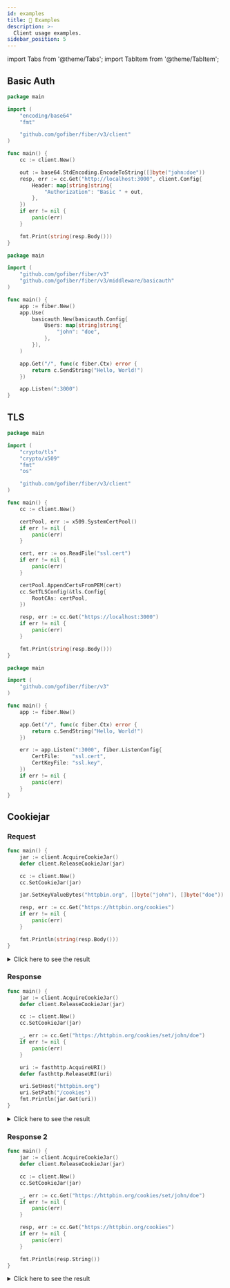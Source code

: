 ```yaml
---
id: examples
title: 🍳 Examples
description: >-
  Client usage examples.
sidebar_position: 5
---
```


import Tabs from '@theme/Tabs';
import TabItem from '@theme/TabItem';

## Basic Auth

<Tabs>
<TabItem value="client" label="Client">

```go
package main

import (
    "encoding/base64"
    "fmt"

    "github.com/gofiber/fiber/v3/client"
)

func main() {
    cc := client.New()

    out := base64.StdEncoding.EncodeToString([]byte("john:doe"))
    resp, err := cc.Get("http://localhost:3000", client.Config{
        Header: map[string]string{
            "Authorization": "Basic " + out,
        },
    })
    if err != nil {
        panic(err)
    }

    fmt.Print(string(resp.Body()))
}
```

</TabItem>
<TabItem value="server" label="Server">

```go
package main

import (
    "github.com/gofiber/fiber/v3"
    "github.com/gofiber/fiber/v3/middleware/basicauth"
)

func main() {
    app := fiber.New()
    app.Use(
        basicauth.New(basicauth.Config{
            Users: map[string]string{
                "john": "doe",
            },
        }),
    )

    app.Get("/", func(c fiber.Ctx) error {
        return c.SendString("Hello, World!")
    })

    app.Listen(":3000")
}
```

</TabItem>
</Tabs>

## TLS

<Tabs>
<TabItem value="client" label="Client">

```go
package main

import (
    "crypto/tls"
    "crypto/x509"
    "fmt"
    "os"

    "github.com/gofiber/fiber/v3/client"
)

func main() {
    cc := client.New()

    certPool, err := x509.SystemCertPool()
    if err != nil {
        panic(err)
    }

    cert, err := os.ReadFile("ssl.cert")
    if err != nil {
        panic(err)
    }

    certPool.AppendCertsFromPEM(cert)
    cc.SetTLSConfig(&tls.Config{
        RootCAs: certPool,
    })

    resp, err := cc.Get("https://localhost:3000")
    if err != nil {
        panic(err)
    }

    fmt.Print(string(resp.Body()))
}
```

</TabItem>
<TabItem value="server" label="Server">

```go
package main

import (
    "github.com/gofiber/fiber/v3"
)

func main() {
    app := fiber.New()

    app.Get("/", func(c fiber.Ctx) error {
        return c.SendString("Hello, World!")
    })

    err := app.Listen(":3000", fiber.ListenConfig{
        CertFile:    "ssl.cert",
        CertKeyFile: "ssl.key",
    })
    if err != nil {
        panic(err)
    }
}
```

</TabItem>
</Tabs>

## Cookiejar

### Request

```go
func main() {
    jar := client.AcquireCookieJar()
    defer client.ReleaseCookieJar(jar)

    cc := client.New()
    cc.SetCookieJar(jar)

    jar.SetKeyValueBytes("httpbin.org", []byte("john"), []byte("doe"))

    resp, err := cc.Get("https://httpbin.org/cookies")
    if err != nil {
        panic(err)
    }

    fmt.Println(string(resp.Body()))
}
```

<details>
<summary>Click here to see the result</summary>

```json
{
  "cookies": {
    "john": "doe"
  }
}
```

</details>

### Response

```go
func main() {
    jar := client.AcquireCookieJar()
    defer client.ReleaseCookieJar(jar)

    cc := client.New()
    cc.SetCookieJar(jar)

    _, err := cc.Get("https://httpbin.org/cookies/set/john/doe")
    if err != nil {
        panic(err)
    }

    uri := fasthttp.AcquireURI()
    defer fasthttp.ReleaseURI(uri)

    uri.SetHost("httpbin.org")
    uri.SetPath("/cookies")
    fmt.Println(jar.Get(uri))
}
```

<details>
<summary>Click here to see the result</summary>

```plaintext
[john=doe; path=/]
```

</details>

### Response 2

```go
func main() {
    jar := client.AcquireCookieJar()
    defer client.ReleaseCookieJar(jar)

    cc := client.New()
    cc.SetCookieJar(jar)

    _, err := cc.Get("https://httpbin.org/cookies/set/john/doe")
    if err != nil {
        panic(err)
    }

    resp, err := cc.Get("https://httpbin.org/cookies")
    if err != nil {
        panic(err)
    }

    fmt.Println(resp.String())
}
```

<details>
<summary>Click here to see the result</summary>

```json
{
  "cookies": {
    "john": "doe"
  }
}
```

</details>
